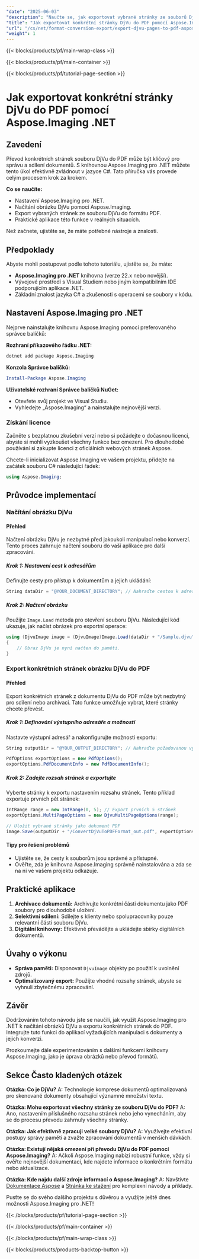 ```yaml
---
"date": "2025-06-03"
"description": "Naučte se, jak exportovat vybrané stránky ze souborů DjVu do PDF pomocí Aspose.Imaging pro .NET. Postupujte podle tohoto podrobného návodu a bezproblémově převeďte své dokumenty."
"title": "Jak exportovat konkrétní stránky DjVu do PDF pomocí Aspose.Imaging .NET"
"url": "/cs/net/format-conversion-export/export-djvu-pages-to-pdf-aspose-imaging-net/"
"weight": 1
---
```


{{< blocks/products/pf/main-wrap-class >}}

{{< blocks/products/pf/main-container >}}

{{< blocks/products/pf/tutorial-page-section >}}
# Jak exportovat konkrétní stránky DjVu do PDF pomocí Aspose.Imaging .NET

## Zavedení

Převod konkrétních stránek souboru DjVu do PDF může být klíčový pro správu a sdílení dokumentů. S knihovnou Aspose.Imaging pro .NET můžete tento úkol efektivně zvládnout v jazyce C#. Tato příručka vás provede celým procesem krok za krokem.

**Co se naučíte:**
- Nastavení Aspose.Imaging pro .NET.
- Načítání obrázku DjVu pomocí Aspose.Imaging.
- Export vybraných stránek ze souboru DjVu do formátu PDF.
- Praktické aplikace této funkce v reálných situacích.

Než začnete, ujistěte se, že máte potřebné nástroje a znalosti.

## Předpoklady

Abyste mohli postupovat podle tohoto tutoriálu, ujistěte se, že máte:
- **Aspose.Imaging pro .NET** knihovna (verze 22.x nebo novější).
- Vývojové prostředí s Visual Studiem nebo jiným kompatibilním IDE podporujícím aplikace .NET.
- Základní znalost jazyka C# a zkušenosti s operacemi se soubory v kódu.

## Nastavení Aspose.Imaging pro .NET

Nejprve nainstalujte knihovnu Aspose.Imaging pomocí preferovaného správce balíčků:

**Rozhraní příkazového řádku .NET:**
```bash
dotnet add package Aspose.Imaging
```

**Konzola Správce balíčků:**
```powershell
Install-Package Aspose.Imaging
```

**Uživatelské rozhraní Správce balíčků NuGet:**
- Otevřete svůj projekt ve Visual Studiu.
- Vyhledejte „Aspose.Imaging“ a nainstalujte nejnovější verzi.

### Získání licence

Začněte s bezplatnou zkušební verzí nebo si požádejte o dočasnou licenci, abyste si mohli vyzkoušet všechny funkce bez omezení. Pro dlouhodobé používání si zakupte licenci z oficiálních webových stránek Aspose.

Chcete-li inicializovat Aspose.Imaging ve vašem projektu, přidejte na začátek souboru C# následující řádek:

```csharp
using Aspose.Imaging;
```

## Průvodce implementací

### Načítání obrázku DjVu

#### Přehled
Načtení obrázku DjVu je nezbytné před jakoukoli manipulací nebo konverzí. Tento proces zahrnuje načtení souboru do vaší aplikace pro další zpracování.

##### Krok 1: Nastavení cest k adresářům

Definujte cesty pro přístup k dokumentům a jejich ukládání:

```csharp
String dataDir = "@YOUR_DOCUMENT_DIRECTORY"; // Nahraďte cestou k adresáři dokumentů
```

##### Krok 2: Načtení obrázku

Použijte `Image.Load` metoda pro otevření souboru DjVu. Následující kód ukazuje, jak načíst obrázek pro exportní operace:

```csharp
using (DjvuImage image = (DjvuImage)Image.Load(dataDir + "/Sample.djvu"))
{
    // Obraz DjVu je nyní načten do paměti.
}
```

### Export konkrétních stránek obrázku DjVu do PDF

#### Přehled
Export konkrétních stránek z dokumentu DjVu do PDF může být nezbytný pro sdílení nebo archivaci. Tato funkce umožňuje vybrat, které stránky chcete převést.

##### Krok 1: Definování výstupního adresáře a možností

Nastavte výstupní adresář a nakonfigurujte možnosti exportu:

```csharp
String outputDir = "@YOUR_OUTPUT_DIRECTORY"; // Nahraďte požadovanou výstupní cestou

PdfOptions exportOptions = new PdfOptions();
exportOptions.PdfDocumentInfo = new PdfDocumentInfo();
```

##### Krok 2: Zadejte rozsah stránek a exportujte

Vyberte stránky k exportu nastavením rozsahu stránek. Tento příklad exportuje prvních pět stránek:

```csharp
IntRange range = new IntRange(0, 5); // Export prvních 5 stránek
exportOptions.MultiPageOptions = new DjvuMultiPageOptions(range);

// Uložit vybrané stránky jako dokument PDF
image.Save(outputDir + "/ConvertDjVuToPDFFormat_out.pdf", exportOptions);
```

#### Tipy pro řešení problémů
- Ujistěte se, že cesty k souborům jsou správné a přístupné.
- Ověřte, zda je knihovna Aspose.Imaging správně nainstalována a zda se na ni ve vašem projektu odkazuje.

## Praktické aplikace

1. **Archivace dokumentů:** Archivujte konkrétní části dokumentu jako PDF soubory pro dlouhodobé uložení.
2. **Selektivní sdílení:** Sdílejte s klienty nebo spolupracovníky pouze relevantní části souboru DjVu.
3. **Digitální knihovny:** Efektivně převádějte a ukládejte sbírky digitálních dokumentů.

## Úvahy o výkonu

- **Správa paměti:** Disponovat `DjvuImage` objekty po použití k uvolnění zdrojů.
- **Optimalizovaný export:** Použijte vhodné rozsahy stránek, abyste se vyhnuli zbytečnému zpracování.

## Závěr

Dodržováním tohoto návodu jste se naučili, jak využít Aspose.Imaging pro .NET k načítání obrázků DjVu a exportu konkrétních stránek do PDF. Integrujte tuto funkci do aplikací vyžadujících manipulaci s dokumenty a jejich konverzi.

Prozkoumejte dále experimentováním s dalšími funkcemi knihovny Aspose.Imaging, jako je úprava obrázků nebo převod formátů.

## Sekce Často kladených otázek

**Otázka: Co je DjVu?**
A: Technologie komprese dokumentů optimalizovaná pro skenované dokumenty obsahující významné množství textu.

**Otázka: Mohu exportovat všechny stránky ze souboru DjVu do PDF?**
A: Ano, nastavením příslušného rozsahu stránek nebo jeho vynecháním, aby se do procesu převodu zahrnuly všechny stránky.

**Otázka: Jak efektivně zpracuji velké soubory DjVu?**
A: Využívejte efektivní postupy správy paměti a zvažte zpracování dokumentů v menších dávkách.

**Otázka: Existují nějaká omezení při převodu DjVu do PDF pomocí Aspose.Imaging?**
A: Ačkoli Aspose.Imaging nabízí robustní funkce, vždy si ověřte nejnovější dokumentaci, kde najdete informace o konkrétním formátu nebo aktualizace.

**Otázka: Kde najdu další zdroje informací o Aspose.Imaging?**
A: Navštivte [Dokumentace Aspose](https://reference.aspose.com/imaging/net/) a [Stránka ke stažení](https://releases.aspose.com/imaging/net/) pro komplexní návody a příklady.

Pusťte se do svého dalšího projektu s důvěrou a využijte ještě dnes možnosti Aspose.Imaging pro .NET!

{{< /blocks/products/pf/tutorial-page-section >}}

{{< /blocks/products/pf/main-container >}}

{{< /blocks/products/pf/main-wrap-class >}}

{{< blocks/products/products-backtop-button >}}